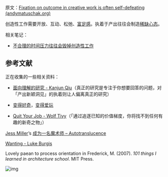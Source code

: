 原文：[Fixation on outcome in creative work is often self-defeating (andymatuschak.org)](https://notes.andymatuschak.org/zWhZZuWVtFXsPNL8Ph3po7R8BEDztTSsN1X)

创造性工作需要开放、互动、松弛、[富足感](https://notes.andymatuschak.org/zRCKm3mveX2C2LVCSZEGuSphQNmW5zGd2Rc)。执着于产出往往会制造[稀缺心态](https://notes.andymatuschak.org/znutNAv4ejW7nWwtzCnXQfAbbK8jS8DeAC3)。

相关笔记：

- [不合理的时间压力往往会毁掉创造性工作](https://notes.andymatuschak.org/zv3oHi3CgUz3yjrKceuSznBQXYQeEWVW7KW)

## 参考文献

正在收集的一些相关资料：

- [面向理解的研究 - Kanjun Qiu](https://notes.andymatuschak.org/zWJKM8bUDs74L6neciZJUFtYtcxehW37CXc)（真正的研究是专注于你想要回答的问题，对「产出新颖洞见」的执着则让人偏离真正的研究）

- [变得好奇](https://notes.andymatuschak.org/zKvtqpdyujNByokN4fSahKrgNgXxCAWD5gRv)，[变得爱玩](https://notes.andymatuschak.org/ziHJKnDvMUWnBBpTEsVg3iVNxKrCieEUaEr)

- [Quit Your Job - Wolf Tivy](https://notes.andymatuschak.org/z27o3RwVnXvmYjnWmYLWkAX6UqD4Shxo8c4D)（「通过追逐已知的价值梯度，你将找不到任何有趣的新奇之物」）

[Jess Miller](https://notes.andymatuschak.org/zhDB1grmv8BWEFXLUFPEuJJqU7SGJ3kgkwS)’s [成为一名魔术师 – Autotranslucence](https://autotranslucence.wordpress.com/2018/03/30/becoming-a-magician/)

[Wanting - Luke Burgis](https://notes.andymatuschak.org/z4EX4vWeTcxgfaTEpB2cMqD6kW7Mp1cKJNfKt)

>

>

Lovely paean to process orientation in Frederick, M. (2007). *101 things I learned in architecture school*. MIT Press.

![img](https://notes.andymatuschak.org/BearImages/3C710472-D962-4103-BC2A-BF2CD846A372-592-0000069D7BFAC461/4242603C-E0FF-4890-8DE8-23983502AE61.png)